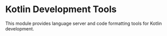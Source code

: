 # Kotlin Development Tools

This module provides language server and code formatting tools for Kotlin development.
